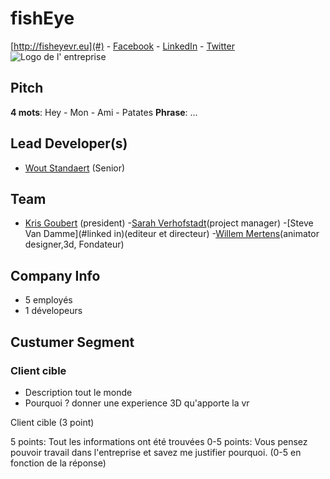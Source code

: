 # fishEye
[http://fisheyevr.eu](#) - [Facebook](#) - [LinkedIn](#) - [Twitter](#)  
![Logo de l' entreprise](NoLogo.png)
## Pitch
**4 mots**: Hey - Mon - Ami - Patates
**Phrase**: ...

## Lead Developer(s)
- [Wout Standaert](https://www.linkedin.com/in/woutstandaert/) (Senior)

## Team
- [Kris Goubert](https://www.linkedin.com/in/krisgoubert/) (president)
-[Sarah Verhofstadt](https://www.linkedin.com/in/sarahverhofstadt/)(project manager)
-[Steve Van Damme](#linked in)(editeur et directeur)
-[Willem Mertens](https://www.linkedin.com/in/willem-mertens-63061236/)(animator designer,3d, Fondateur)
## Company Info
 - 5 employés
 - 1 dévelopeurs 

## Custumer Segment
### Client cible
- Description tout le monde
- Pourquoi ? donner une experience 3D qu'apporte la vr

Client cible (3 point)

5 points: Tout les informations ont été trouvées
0-5 points: Vous pensez pouvoir travail dans l'entreprise et savez me justifier pourquoi. (0-5 en fonction de la réponse)

